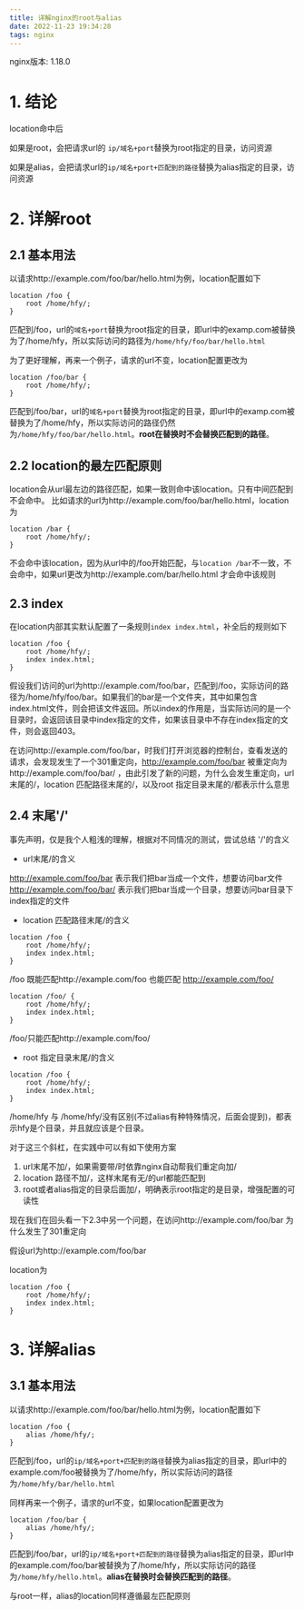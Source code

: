 ```yaml
---
title: 详解nginx的root与alias
date: 2022-11-23 19:34:28
tags: nginx
---
```


nginx版本: 1.18.0
# 1. 结论

location命中后

如果是root，会把请求url的 `ip/域名+port`替换为root指定的目录，访问资源

如果是alias，会把请求url的`ip/域名+port+匹配到的路径`替换为alias指定的目录，访问资源
<!-- more -->

# 2. 详解root

## 2.1 基本用法
以请求http://example.com/foo/bar/hello.html为例，location配置如下
```
location /foo {
    root /home/hfy/;
}
```
匹配到/foo，url的`域名+port`替换为root指定的目录，即url中的examp.com被替换为了/home/hfy，所以实际访问的路径为`/home/hfy/foo/bar/hello.html`

为了更好理解，再来一个例子，请求的url不变，location配置更改为
```
location /foo/bar {
    root /home/hfy/;
}
```
匹配到/foo/bar，url的`域名+port`替换为root指定的目录，即url中的examp.com被替换为了/home/hfy，所以实际访问的路径仍然为`/home/hfy/foo/bar/hello.html`。**root在替换时不会替换匹配到的路径**。

## 2.2 location的最左匹配原则
location会从url最左边的路径匹配，如果一致则命中该location。只有中间匹配到不会命中。
比如请求的url为http://example.com/foo/bar/hello.html，location为
```
location /bar {
    root /home/hfy/;
}
```
不会命中该location，因为从url中的/foo开始匹配，与`location /bar`不一致，不会命中，如果url更改为http://example.com/bar/hello.html 才会命中该规则

## 2.3 index
在location内部其实默认配置了一条规则`index index.html`，补全后的规则如下
```
location /foo {
    root /home/hfy/;
    index index.html;
}
```

假设我们访问的url为http://example.com/foo/bar，匹配到/foo，实际访问的路径为/home/hfy/foo/bar。如果我们的bar是一个文件夹，其中如果包含index.html文件，则会把该文件返回。所以index的作用是，当实际访问的是一个目录时，会返回该目录中index指定的文件，如果该目录中不存在index指定的文件，则会返回403。

在访问http://example.com/foo/bar，时我们打开浏览器的控制台，查看发送的请求，会发现发生了一个301重定向，http://example.com/foo/bar 被重定向为http://example.com/foo/bar/ ，由此引发了新的问题，为什么会发生重定向，url末尾的/，location 匹配路径末尾的/，以及root 指定目录末尾的/都表示什么意思

## 2.4 末尾'/'
事先声明，仅是我个人粗浅的理解，根据对不同情况的测试，尝试总结 '/'的含义

- url末尾/的含义

http://example.com/foo/bar 表示我们把bar当成一个文件，想要访问bar文件
http://example.com/foo/bar/ 表示我们把bar当成一个目录，想要访问bar目录下index指定的文件

- location 匹配路径末尾/的含义
```
location /foo {
    root /home/hfy/;
    index index.html;
}
```
/foo 既能匹配http://example.com/foo 也能匹配 http://example.com/foo/

```
location /foo/ {
    root /home/hfy/;
    index index.html;
}
```
/foo/只能匹配http://example.com/foo/

- root 指定目录末尾/的含义
```
location /foo {
    root /home/hfy/;
    index index.html;
}
```
/home/hfy 与 /home/hfy/没有区别(不过alias有种特殊情况，后面会提到)，都表示hfy是个目录，并且就应该是个目录。

对于这三个斜杠，在实践中可以有如下使用方案

1. url末尾不加/，如果需要带/时依靠nginx自动帮我们重定向加/
2. location 路径不加/，这样末尾有无/的url都能匹配到
3. root或者alias指定的目录后面加/，明确表示root指定的是目录，增强配置的可读性

现在我们在回头看一下2.3中另一个问题，在访问http://example.com/foo/bar 为什么发生了301重定向









假设url为http://example.com/foo/bar 

location为
```
location /foo {
    root /home/hfy/;
    index index.html;
}
```



# 3. 详解alias
## 3.1 基本用法
以请求http://example.com/foo/bar/hello.html为例，location配置如下
```
location /foo {
    alias /home/hfy/;
}
```
匹配到/foo，url的`ip/域名+port+匹配到的路径`替换为alias指定的目录，即url中的example.com/foo被替换为了/home/hfy，所以实际访问的路径为`/home/hfy/bar/hello.html`

同样再来一个例子，请求的url不变，如果location配置更改为
```
location /foo/bar {
    alias /home/hfy/;
}
```
匹配到/foo/bar，url的`ip/域名+port+匹配到的路径`替换为alias指定的目录，即url中的example.com/foo/bar被替换为了/home/hfy，所以实际访问的路径为`/home/hfy/hello.html`。**alias在替换时会替换匹配到的路径**。

与root一样，alias的location同样遵循最左匹配原则